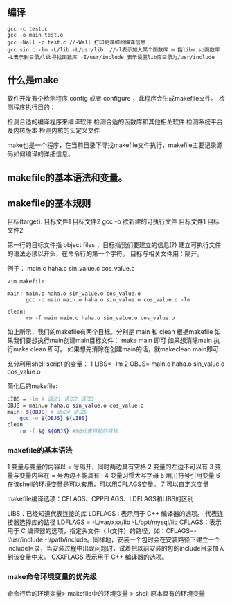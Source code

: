 ## 编译
```
gcc -c test.c
gcc -o main test.o
gcc -Wall -c test.c //-Wall 打印更详细的编译信息
gcc sin.c -lm -L/lib -L/usr/lib  //-l表示加入某个函数库 m 指libm.so函数库 -L表示到目录/lib寻找函数库 -I/usr/include 表示设置lib库目录为/usr/include
```
## 什么是make

软件开发有个检测程序 config 或者 configure ，此程序会生成makefile文件。
检测程序执行目的：

检测合适的编译程序来编译软件
检测合适的函数库和其他相关软件
检测系统平台及内核版本
检测内核的头定义文件

make也是一个程序，在当前目录下寻找makefile文件执行，makefile主要记录源码如何编译的详细信息。

## makefile的基本语法和变量。

## makefile的基本规则

目标(target): 目标文件1 目标文件2
<tab>  gcc -o 欲新建的可执行文件 目标文件1 目标文件2

第一行的目标文件指 object files ，目标指我们要建立的信息(?)
建立可执行文件的语法必须以<tab>开头，在命令行的第一个字符。
目标与相关文件用：隔开。

例子：
main.c haha.c sin_value.c cos_value.c
```
vim makefile:

main: main.o haha.o sin_value.o cos_value.o
      gcc -o main main.o haha.o sin_value.o cos_value.o -lm

clean:
      rm -f main main.o haha.o sin_value.o cos_value.o
```
如上所示，我们的makefile有两个目标。分别是 main 和 clean
根据makefile
如果我们要想执行main创建main目标文件： make main 即可
如果想清除main 执行make clean 即可。
如果想先清除在创建main的话，就makeclean main即可

充分利用shell script 的变量：
1 LIBS= -lm
2 OBJS= main.o haha.o sin_value.o cos_value.o

简化后的makefile:

```bash
LIBS = -lm # 语法1 语法2 语法3
OBJS = main.o haha.o sin_value.o cos_value.o
main: ${OBJS} # 语法4 语法5
    gcc -o ${OBJS} ${LIBS}
clean
    rm -f $@ ${OBJS} #$@代表目前的目标
```


### makefile的基本语法
1 变量与变量的内容以 = 号隔开，同时两边具有空格
2 变量的左边不可以有<tab>
3 变量与变量内容在 = 号两边不能具有 :
4 变量习惯大写字母
5 用${},$()符号引用变量
6 在该shell的环境变量是可以套用，可以用CFLAGS变量。
7 可以自定义变量

makefile编译选项：CFLAGS、CPPFLAGS、LDFLAGS和LIBS的区别

LIBS：已经知道代表连接的库
LDFLAGS : 表示用于 C++ 编译器的选项。 代表连接器选择库的路径 LDFLAGS = -L/var/xxx/lib -L/opt/mysql/lib
CFLAGS：表示用于 C 编译器的选项，指定头文件（.h文件）的路径，如：CFLAGS=-I/usr/include -I/path/include。同样地，安装一个包时会在安装路径下建立一个include目录，当安装过程中出现问题时，试着把以前安装的包的include目录加入到该变量中来。
CXXFLAGS 表示用于 C++ 编译器的选项。

### make命令环境变量的优先级
命令行后的环境变量> makefile中的环境变量 > shell 原本具有的环境变量
